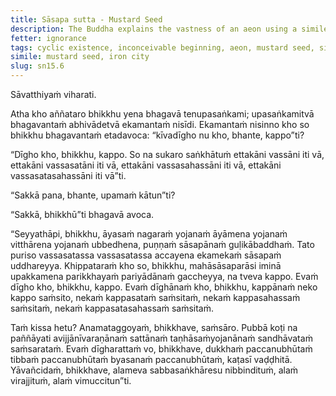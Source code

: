 ```yaml
---
title: Sāsapa sutta - Mustard Seed
description: The Buddha explains the vastness of an aeon using a simile of removing mustard seeds from an iron city.
fetter: ignorance
tags: cyclic existence, inconceivable beginning, aeon, mustard seed, simile, ignorance, craving, disenchantment, detachment, liberation, sn, sn12-21, sn15
simile: mustard seed, iron city
slug: sn15.6
---
```


Sāvatthiyaṁ viharati.

Atha kho aññataro bhikkhu yena bhagavā tenupasaṅkami; upasaṅkamitvā bhagavantaṁ abhivādetvā ekamantaṁ nisīdi. Ekamantaṁ nisinno kho so bhikkhu bhagavantaṁ etadavoca: “kīvadīgho nu kho, bhante, kappo”ti?

“Dīgho kho, bhikkhu, kappo. So na sukaro saṅkhātuṁ ettakāni vassāni iti vā, ettakāni vassasatāni iti vā, ettakāni vassasahassāni iti vā, ettakāni vassasatasahassāni iti vā”ti.

“Sakkā pana, bhante, upamaṁ kātun”ti?

“Sakkā, bhikkhū”ti bhagavā avoca.

“Seyyathāpi, bhikkhu, āyasaṁ nagaraṁ yojanaṁ āyāmena yojanaṁ vitthārena yojanaṁ ubbedhena, puṇṇaṁ sāsapānaṁ guḷikābaddhaṁ. Tato puriso vassasatassa vassasatassa accayena ekamekaṁ sāsapaṁ uddhareyya. Khippataraṁ kho so, bhikkhu, mahāsāsaparāsi iminā upakkamena parikkhayaṁ pariyādānaṁ gaccheyya, na tveva kappo. Evaṁ dīgho kho, bhikkhu, kappo. Evaṁ dīghānaṁ kho, bhikkhu, kappānaṁ neko kappo saṁsito, nekaṁ kappasataṁ saṁsitaṁ, nekaṁ kappasahassaṁ saṁsitaṁ, nekaṁ kappasatasahassaṁ saṁsitaṁ.

Taṁ kissa hetu? Anamataggoyaṁ, bhikkhave, saṁsāro. Pubbā koṭi na paññāyati avijjānīvaraṇānaṁ sattānaṁ taṇhāsaṁyojanānaṁ sandhāvataṁ saṁsarataṁ. Evaṁ dīgharattaṁ vo, bhikkhave, dukkhaṁ paccanubhūtaṁ tibbaṁ paccanubhūtaṁ byasanaṁ paccanubhūtaṁ, kaṭasī vaḍḍhitā. Yāvañcidaṁ, bhikkhave, alameva sabbasaṅkhāresu nibbindituṁ, alaṁ virajjituṁ, alaṁ vimuccitun”ti.
